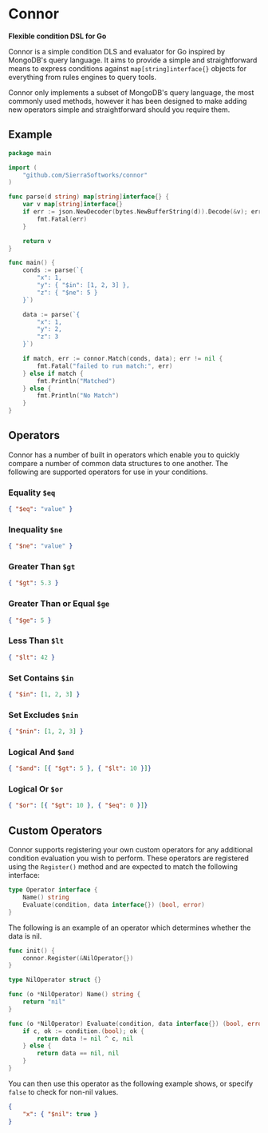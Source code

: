 # Connor
**Flexible condition DSL for Go**

Connor is a simple condition DLS and evaluator for Go inspired by MongoDB's
query language. It aims to provide a simple and straightforward means to
express conditions against `map[string]interface{}` objects for everything
from rules engines to query tools.

Connor only implements a subset of MongoDB's query language, the most commonly
used methods, however it has been designed to make adding new operators simple
and straightforward should you require them.

## Example

```go
package main

import (
    "github.com/SierraSoftworks/connor"
)

func parse(d string) map[string]interface{} {
    var v map[string]interface{}
    if err := json.NewDecoder(bytes.NewBufferString(d)).Decode(&v); err != nil {
        fmt.Fatal(err)
    }

    return v
}

func main() {
    conds := parse(`{
        "x": 1,
        "y": { "$in": [1, 2, 3] },
        "z": { "$ne": 5 }
    }`)

    data := parse(`{
        "x": 1,
        "y": 2,
        "z": 3
    }`)

    if match, err := connor.Match(conds, data); err != nil {
        fmt.Fatal("failed to run match:", err)
    } else if match {
        fmt.Println("Matched")
    } else {
        fmt.Println("No Match")
    }
}
```

## Operators
Connor has a number of built in operators which enable you to quickly compare a number
of common data structures to one another. The following are supported operators for use
in your conditions.

### Equality `$eq`
```json
{ "$eq": "value" }
```

### Inequality `$ne`
```json
{ "$ne": "value" }
```

### Greater Than `$gt`
```json
{ "$gt": 5.3 }
```

### Greater Than or Equal `$ge`
```json
{ "$ge": 5 }
```

### Less Than `$lt`
```json
{ "$lt": 42 }
```

### Set Contains `$in`
```json
{ "$in": [1, 2, 3] }
```

### Set Excludes `$nin`
```json
{ "$nin": [1, 2, 3] }
```

### Logical And `$and`
```json
{ "$and": [{ "$gt": 5 }, { "$lt": 10 }]}
```

### Logical Or `$or`
```json
{ "$or": [{ "$gt": 10 }, { "$eq": 0 }]}
```

## Custom Operators
Connor supports registering your own custom operators for any additional condition
evaluation you wish to perform. These operators are registered using the `Register()`
method and are expected to match the following interface:

```go
type Operator interface {
    Name() string
    Evaluate(condition, data interface{}) (bool, error)
}
```

The following is an example of an operator which determines whether the data is nil.

```go
func init() {
    connor.Register(&NilOperator{})
}

type NilOperator struct {}

func (o *NilOperator) Name() string {
    return "nil"
}

func (o *NilOperator) Evaluate(condition, data interface{}) (bool, error) {
    if c, ok := condition.(bool); ok {
        return data != nil ^ c, nil
    } else {
        return data == nil, nil
    }
}
```

You can then use this operator as the following example shows, or specify `false`
to check for non-nil values.

```json
{
    "x": { "$nil": true }
}
```